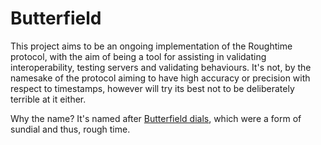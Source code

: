 # Butterfield

This project aims to be an ongoing implementation of the Roughtime protocol,
with the aim of being a tool for assisting in validating interoperability,
testing servers and validating behaviours. It's not, by the namesake of the
protocol aiming to have high accuracy or precision with respect to timestamps,
however will try its best not to be deliberately terrible at it either.

Why the name? It's named after
[Butterfield dials](https://en.wikipedia.org/wiki/Butterfield_dial), which were
a form of sundial and thus, rough time.